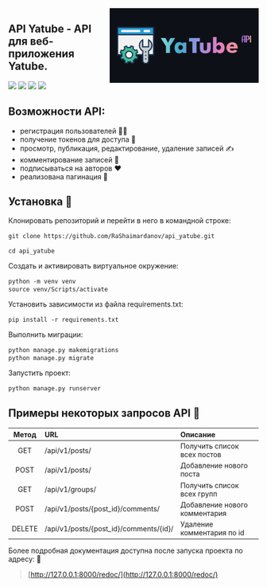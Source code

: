 <img src="logo.png" align="right" />

## API Yatube - API для веб-приложения Yatube.

![](https://img.shields.io/badge/Python-3776AB?style=for-the-badge&logo=python&logoColor=white)
![](https://img.shields.io/badge/django%20rest-ff1709?style=for-the-badge&logo=django&logoColor=white)
![](https://img.shields.io/badge/Django-092E20?style=for-the-badge&logo=django&logoColor=green)
![](https://img.shields.io/badge/Postman-FF6C37?style=for-the-badge&logo=Postman&logoColor=white)


## Возможности API: 
- регистрация пользователей 🤷‍♂️
- получение токенов для доступа 🔑
- просмотр, публикация, редактирование, удаление записей ✍️
- комментирование записей 💬
- подписываться на авторов ❤️
- реализована пагинация 📖

## Установка 🛫

Клонировать репозиторий и перейти в него в командной строке:
```
git clone https://github.com/RaShaimardanov/api_yatube.git
```
```
cd api_yatube
```
Cоздать и активировать виртуальное окружение:
```
python -m venv venv
source venv/Scripts/activate
```

Установить зависимости из файла requirements.txt:
```
pip install -r requirements.txt
```

Выполнить миграции:
```
python manage.py makemigrations
python manage.py migrate
```
Запустить проект:
```
python manage.py runserver
```
## Примеры некоторых запросов API 🚀
|Метод   |URL                                            |Описание                       |
|:------:|:----------------------------------------------|:------------------------------|
| GET    | /api/v1/posts/                                | Получить список всех постов   |
| POST   | /api/v1/posts/                                | Добавление нового поста       |
| GET    | /api/v1/groups/                               | Получить список всех групп    |
| POST   | /api/v1/posts/{post_id}/comments/             | Добавление нового комментария |
| DELETE | /api/v1/posts/{post_id}/comments/{id}/        | Удаление комментария по id    |

Более подробная документация доступна после запуска проекта по адресу: 📄
> [http://127.0.0.1:8000/redoc/](http://127.0.0.1:8000/redoc/)